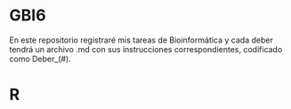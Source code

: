 # GBI6
En este repositorio registraré mis tareas de Bioinformática y cada deber tendrá un archivo .md con sus instrucciones correspondientes, codificado como Deber_(#).
 
# R
